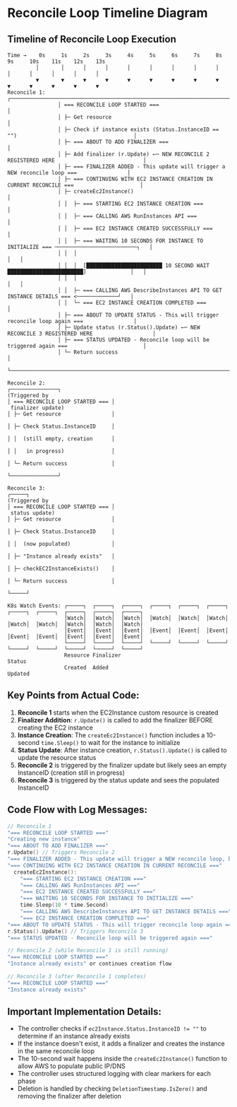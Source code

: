 # Reconcile Loop Timeline Diagram

## Timeline of Reconcile Loop Execution

```
Time →    0s     1s     2s     3s     4s     5s     6s     7s     8s     9s     10s    11s    12s    13s
         │       │      │      │      │      │      │      │      │      │      │      │      │      │
         ▼       ▼      ▼      ▼      ▼      ▼      ▼      ▼      ▼      ▼      ▼      ▼      ▼      ▼
Reconcile 1:    ┌───────────────────────────────────────────────────────────────────────────────────────────┐
                │ === RECONCILE LOOP STARTED ===                                                            │
                │ ├─ Get resource                                                                           │
                │ ├─ Check if instance exists (Status.InstanceID == "")                                     │
                │ ├─ === ABOUT TO ADD FINALIZER ===                                                         │
                │ ├─ Add finalizer (r.Update) ←─ NEW RECONCILE 2 REGISTERED HERE                            │
                │ ├─ === FINALIZER ADDED - This update will trigger a NEW reconcile loop ===                │
                │ ├─ === CONTINUING WITH EC2 INSTANCE CREATION IN CURRENT RECONCILE ===                     │
                │ ├─ createEc2Instance()                                                                    │
                │ │  ├─ === STARTING EC2 INSTANCE CREATION ===                                              │
                │ │  ├─ === CALLING AWS RunInstances API ===                                                │
                │ │  ├─ === EC2 INSTANCE CREATED SUCCESSFULLY ===                                           │
                │ │  ├─ === WAITING 10 SECONDS FOR INSTANCE TO INITIALIZE === ──────────────────────────┐   │
                │ │  │                                                                                  │   │
                │ │  │  [████████████████████████ 10 SECOND WAIT ████████████████████████]              │   │
                │ │  │                                                                                  │   │
                │ │  ├─ === CALLING AWS DescribeInstances API TO GET INSTANCE DETAILS === <─────────────┘   │
                │ │  └─ === EC2 INSTANCE CREATION COMPLETED ===                                             │
                │ ├─ === ABOUT TO UPDATE STATUS - This will trigger reconcile loop again ===                │
                │ ├─ Update status (r.Status().Update) ←─ NEW RECONCILE 3 REGISTERED HERE                   │
                │ ├─ === STATUS UPDATED - Reconcile loop will be triggered again ===                        │
                │ └─ Return success                                                                         │
                └───────────────────────────────────────────────────────────────────────────────────────────┘

Reconcile 2:                                                                                              ┌───────────────┐
(Triggered by                                                                                             │ === RECONCILE LOOP STARTED === │
 finalizer update)                                                                                        │ ├─ Get resource                │
                                                                                                          │ ├─ Check Status.InstanceID     │
                                                                                                          │ │  (still empty, creation      │
                                                                                                          │ │   in progress)               │
                                                                                                          │ └─ Return success              │
                                                                                                          └───────────────┘

Reconcile 3:                                                                                                                ┌─────┐
(Triggered by                                                                                                                 │ === RECONCILE LOOP STARTED === │
 status update)                                                                                                               │ ├─ Get resource                │
                                                                                                                              │ ├─ Check Status.InstanceID     │
                                                                                                                              │ │  (now populated)             │
                                                                                                                              │ ├─ "Instance already exists"   │
                                                                                                                              │ ├─ checkEC2InstanceExists()    │
                                                                                                                              │ └─ Return success              │
                                                                                                                              └─────┘

K8s Watch Events: ┌─────┐  ┌─────┐  ┌─────┐  ┌─────┐  ┌─────┐  ┌─────┐  ┌─────┐  ┌─────┐  ┌─────┐  ┌─────┐  ┌─────┐
                  │Watch│  │Watch│  │Watch│  │Watch│  │Watch│  │Watch│  │Watch│  │Watch│  │Watch│  │Watch│  │Watch│
                  │Event│  │Event│  │Event│  │Event│  │Event│  │Event│  │Event│  │Event│  │Event│  │Event│  │Event│
                  └─────┘  └─────┘  └─────┘  └─────┘  └─────┘  └─────┘  └─────┘  └─────┘  └─────┘  └─────┘  └─────┘
                  Resource Finalizer                                                                          Status
                  Created  Added                                                                              Updated
```

## Key Points from Actual Code:

1. **Reconcile 1** starts when the EC2Instance custom resource is created
2. **Finalizer Addition**: `r.Update()` is called to add the finalizer BEFORE creating the EC2 instance
3. **Instance Creation**: The `createEc2Instance()` function includes a 10-second `time.Sleep()` to wait for the instance to initialize
4. **Status Update**: After instance creation, `r.Status().Update()` is called to update the resource status
5. **Reconcile 2** is triggered by the finalizer update but likely sees an empty InstanceID (creation still in progress)
6. **Reconcile 3** is triggered by the status update and sees the populated InstanceID

## Code Flow with Log Messages:

```go
// Reconcile 1
"=== RECONCILE LOOP STARTED ==="
"Creating new instance"
"=== ABOUT TO ADD FINALIZER ==="
r.Update() // Triggers Reconcile 2
"=== FINALIZER ADDED - This update will trigger a NEW reconcile loop, but current reconcile continues ==="
"=== CONTINUING WITH EC2 INSTANCE CREATION IN CURRENT RECONCILE ==="
  createEc2Instance():
    "=== STARTING EC2 INSTANCE CREATION ==="
    "=== CALLING AWS RunInstances API ==="
    "=== EC2 INSTANCE CREATED SUCCESSFULLY ==="
    "=== WAITING 10 SECONDS FOR INSTANCE TO INITIALIZE ==="
    time.Sleep(10 * time.Second)
    "=== CALLING AWS DescribeInstances API TO GET INSTANCE DETAILS ==="
    "=== EC2 INSTANCE CREATION COMPLETED ==="
"=== ABOUT TO UPDATE STATUS - This will trigger reconcile loop again ==="
r.Status().Update() // Triggers Reconcile 3
"=== STATUS UPDATED - Reconcile loop will be triggered again ==="

// Reconcile 2 (while Reconcile 1 is still running)
"=== RECONCILE LOOP STARTED ==="
"Instance already exists" or continues creation flow

// Reconcile 3 (after Reconcile 1 completes)
"=== RECONCILE LOOP STARTED ==="
"Instance already exists"
```

## Important Implementation Details:

- The controller checks if `ec2Instance.Status.InstanceID != ""` to determine if an instance already exists
- If the instance doesn't exist, it adds a finalizer and creates the instance in the same reconcile loop
- The 10-second wait happens inside the `createEc2Instance()` function to allow AWS to populate public IP/DNS
- The controller uses structured logging with clear markers for each phase
- Deletion is handled by checking `DeletionTimestamp.IsZero()` and removing the finalizer after deletion
